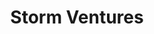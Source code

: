 ---
title: Storm Ventures
image: "/assets/img/resources/storm.jpg"
description: Early-stage venture capital firm. Managing Partner originally from Argentina
categories:
  - Venture Capital
link: http://socialatomventures.com/
---